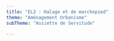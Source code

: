 ```yaml
---
title: "EL3 : Halage et de marchepied"
theme: "Aménagement Urbanisme"
subTheme: "Assiette de Servitude"

---
```


